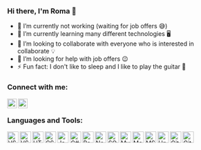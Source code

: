 ### Hi there, I'm Roma 👋

- 🔭 I’m currently not working (waiting for job offers 😅)
- 🌱 I’m currently learning many different technologies 🖥️
- 👯 I’m looking to collaborate with everyone who is interested in collaborate 💡
- 🤔 I’m looking for help with job offers 😉
- ⚡ Fun fact: I don't like to sleep and I like to play the guitar 🎸

### Connect with me:

[<img align="left" alt="Kolorsik | LinkedIn" width="22px" src="https://cdn.jsdelivr.net/npm/simple-icons@v3/icons/linkedin.svg" />][linkedin]
[<img align="left" alt="Kolorsik | Instagram" width="22px" src="https://cdn.jsdelivr.net/npm/simple-icons@v3/icons/instagram.svg" />][instagram]

<br />

### Languages and Tools:

[<img align="left" alt="VSCode" width="26px" src="https://user-images.githubusercontent.com/43007323/105631917-deef5e80-5e61-11eb-9239-5762733aabb0.png" />][vscode]
[<img align="left" alt="VS" width="26px" src="https://cdn.worldvectorlogo.com/logos/visual-studio-2013.svg" />][vs]
[<img align="left" alt="HTML5" width="26px" src="https://user-images.githubusercontent.com/43007323/105617744-b2036300-5df1-11eb-97e6-b9ed0e97d390.png" />][html]
[<img align="left" alt="CSS3" width="26px" src="https://user-images.githubusercontent.com/43007323/105617791-2b02ba80-5df2-11eb-8ee9-0facf0733adc.png" />][css]
[<img align="left" alt="JavaScript" width="26px" src="https://user-images.githubusercontent.com/43007323/105617815-59809580-5df2-11eb-9534-0ee1ada3f731.png" />][js]
[<img align="left" alt="C#" width="26px" src="https://user-images.githubusercontent.com/43007323/105618133-065c1200-5df5-11eb-8c8d-0ce050acdc8c.png" />][c#]
[<img align="left" alt="React" width="26px" src="https://user-images.githubusercontent.com/43007323/105617829-87fe7080-5df2-11eb-9dcf-52c0341b98f3.png" />][react]
[<img align="left" alt="Node.js" width="26px" src="https://user-images.githubusercontent.com/43007323/105617842-aa908980-5df2-11eb-8a5a-be443ba411fb.png" />][node]
[<img align="left" alt="SQL" width="26px" src="https://user-images.githubusercontent.com/43007323/105617864-f5aa9c80-5df2-11eb-9faf-b6ecf7aee70d.png" />][sql]
[<img align="left" alt="MySQL" width="26px" src="https://user-images.githubusercontent.com/43007323/105617906-5df97e00-5df3-11eb-880d-bf6fcf189120.png" />][mysql]
[<img align="left" alt="MongoDB" width="26px" src="https://user-images.githubusercontent.com/43007323/105617949-900ae000-5df3-11eb-8284-e688520d63ae.png" />][mongo]
[<img align="left" alt="MSSQL" width="26px" src="https://user-images.githubusercontent.com/43007323/105618016-06a7dd80-5df4-11eb-996d-62bad8bf2c63.png" />][mssql]
[<img align="left" alt="Unity" width="26px" src="https://user-images.githubusercontent.com/43007323/105618115-c8f78480-5df4-11eb-916c-9c177e409f75.png" />][unity]
[<img align="left" alt="Git" width="26px" src="https://user-images.githubusercontent.com/43007323/105618069-64d4c080-5df4-11eb-83b2-f416a350d702.png" />][git]
[<img align="left" alt="GitHub" width="26px" src="https://user-images.githubusercontent.com/43007323/105618081-7e760800-5df4-11eb-8108-25f99cde9e9a.png" />][github]

<br />
<br />

[html]: https://developer.mozilla.org/en-US/docs/Learn/HTML
[css]: https://developer.mozilla.org/en-US/docs/Web/CSS
[js]: https://developer.mozilla.org/en-US/docs/Web/JavaScript
[c#]: https://docs.microsoft.com/en-us/dotnet/csharp/
[vscode]: https://code.visualstudio.com/
[vs]: https://visualstudio.microsoft.com/
[react]: https://reactjs.org/
[node]: https://nodejs.org/en/
[sql]: https://www.w3schools.com/sql/sql_intro.asp
[mysql]: https://www.mysql.com/
[mongo]: https://www.mongodb.com/
[mssql]: https://www.microsoft.com/en-us/sql-server
[unity]: https://unity.com/
[git]: https://git-scm.com/
[github]: https://github.com/
[instagram]: https://www.instagram.com/roman_kukla
[linkedin]: https://www.linkedin.com/in/roman-kuk/

